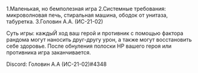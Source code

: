 1.Маленькая, но бемполезная игра
2.Системные требования: микроволновая печь, стиральная машина, ободок от унитаза, табуретка.
3.Головин А.А. (ИС-21-02)

Суть игры: каждыЙ ход ваш герой и противник с помощью фактора рандома могут наносить друг-другу урон, а также могут восстановить себе здоровье. После обнуления полоски HP вашего героя или противника игра заканчивается.

Discord: Головин А.А (ИС-21-02)#4348
